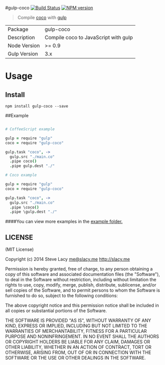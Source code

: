 #gulp-coco
[![Build Status](https://travis-ci.org/stevelacy/gulp-coco.png?branch=master)](https://travis-ci.org/stevelacy/gulp-coco)
[![NPM version](https://badge.fury.io/js/gulp-coco.png)](http://badge.fury.io/js/gulp-coco)

> Compile [coco](https://github.com/satyr/coco) with [gulp](http://gulpjs.com)

<table>
<tr> 
<td>Package</td><td>gulp-coco</td>
</tr>
<tr>
<td>Description</td>
<td>Compile coco to JavaScript with gulp</td>
</tr>
<tr>
<td>Node Version</td>
<td>>= 0.9</td>
</tr>
<tr>
<td>Gulp Version</td>
<td>3.x</td>
</tr>
</table>

# Usage

## Install

```
npm install gulp-coco --save
```
##Example


```coffeescript

# CoffeeScript example

gulp = require "gulp"
coco = require "gulp-coco"

gulp.task "coco", ->
  gulp.src "./main.co" 
  .pipe coco()
  .pipe gulp.dest "./"

# Coco example

gulp = require "gulp"
coco = require "gulp-coco"

gulp.task "coco", ->
  gulp.src "./main.co"
  .pipe \coco()
  .pipe \gulp.dest "./"


```

####You can view more examples in the [example folder.](https://github.com/stevelacy/gulp-coco/tree/master/examples)



## LICENSE

(MIT License)

Copyright (c) 2014 Steve Lacy <me@slacy.me> http://slacy.me

Permission is hereby granted, free of charge, to any person obtaining
a copy of this software and associated documentation files (the
"Software"), to deal in the Software without restriction, including
without limitation the rights to use, copy, modify, merge, publish,
distribute, sublicense, and/or sell copies of the Software, and to
permit persons to whom the Software is furnished to do so, subject to
the following conditions:

The above copyright notice and this permission notice shall be
included in all copies or substantial portions of the Software.

THE SOFTWARE IS PROVIDED "AS IS", WITHOUT WARRANTY OF ANY KIND,
EXPRESS OR IMPLIED, INCLUDING BUT NOT LIMITED TO THE WARRANTIES OF
MERCHANTABILITY, FITNESS FOR A PARTICULAR PURPOSE AND
NONINFRINGEMENT. IN NO EVENT SHALL THE AUTHORS OR COPYRIGHT HOLDERS BE
LIABLE FOR ANY CLAIM, DAMAGES OR OTHER LIABILITY, WHETHER IN AN ACTION
OF CONTRACT, TORT OR OTHERWISE, ARISING FROM, OUT OF OR IN CONNECTION
WITH THE SOFTWARE OR THE USE OR OTHER DEALINGS IN THE SOFTWARE.
